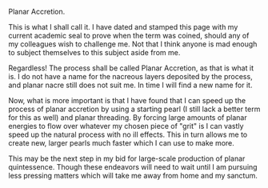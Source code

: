 Planar Accretion.

This is what I shall call it. I have dated and stamped this page with my current academic seal to prove when the term was coined, should any of my colleagues wish to challenge me. Not that I think anyone is mad enough to subject themselves to this subject aside from me.

Regardless! The process shall be called Planar Accretion, as that is what it is. I do not have a name for the nacreous layers deposited by the process, and planar nacre still does not suit me. In time I will find a new name for it.

Now, what is more important is that I have found that I can speed up the process of planar accretion by using a starting pearl (I still lack a better term for this as well) and planar threading. By forcing large amounts of planar energies to flow over whatever my chosen piece of "grit" is I can vastly speed up the natural process with no ill effects. This in turn allows me to create new, larger pearls much faster which I can use to make more.

This may be the next step in my bid for large-scale production of planar quintessence. Though these endeavors will need to wait until I am pursuing less pressing matters which will take me away from home and my sanctum.